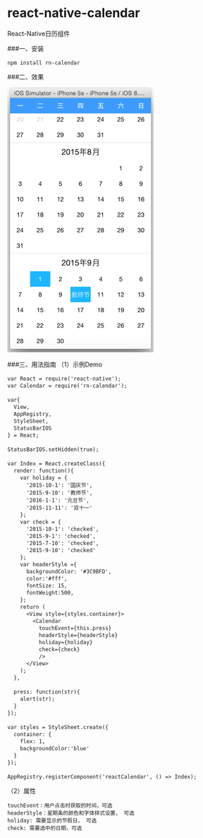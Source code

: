 # react-native-calendar
React-Native日历组件

###一、安装

    npm install rn-calendar

###二、效果

![](demo.png)


###三、用法指南
（1）示例Demo

    var React = require('react-native');
    var Calendar = require('rn-calendar');

    var{
      View,
      AppRegistry,
      StyleSheet,
      StatusBarIOS
    } = React;

    StatusBarIOS.setHidden(true);

    var Index = React.createClass({
      render: function(){
        var holiday = {
          '2015-10-1': '国庆节',
          '2015-9-10': '教师节',
          '2016-1-1': '元旦节',
          '2015-11-11': '双十一'
        };
        var check = {
          '2015-10-1': 'checked',
          '2015-9-1': 'checked',
          '2015-7-10': 'checked',
          '2015-9-10': 'checked'
        };
        var headerStyle ={
          backgroundColor: '#3C9BFD',
          color:'#fff',
          fontSize: 15,
          fontWeight:500,
        };
        return (
          <View style={styles.container}>
            <Calendar
              touchEvent={this.press}
              headerStyle={headerStyle}
              holiday={holiday}
              check={check}
              />
          </View>
        );
      },

      press: function(str){
        alert(str);
      }
    });

    var styles = StyleSheet.create({
      container: {
        flex: 1,
        backgroundColor:'blue'
      }
    });

    AppRegistry.registerComponent('reactCalendar', () => Index);

 （2）属性

    touchEvent：用户点击时获取的时间，可选
    headerStyle：星期条的颜色和字体样式设置， 可选
    holiday: 需要显示的节假日， 可选
    check: 需要选中的日期，可选



